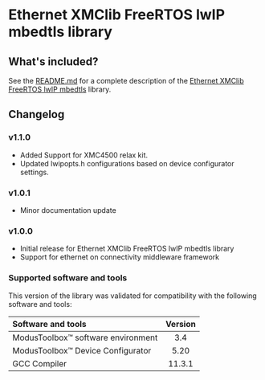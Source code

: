 # Ethernet XMClib FreeRTOS lwIP mbedtls library

## What's included?

See the [README.md](./README.md) for a complete description of the [Ethernet XMClib FreeRTOS lwIP mbedtls](https://github.com/Infineon/ethernet-xmclib-freertos-lwip-mbedtls) library.

## Changelog

### v1.1.0

- Added Support for XMC4500 relax kit.
- Updated lwipopts.h configurations based on device configurator settings.

### v1.0.1

- Minor documentation update

### v1.0.0

- Initial release for Ethernet XMClib FreeRTOS lwIP mbedtls library
- Support for ethernet on connectivity middleware framework

### Supported software and tools

This version of the library was validated for compatibility with the following software and tools:

| Software and tools                                             | Version |
| :---                                                           | :----:  |
| ModusToolbox&trade; software environment                       | 3.4     |
| ModusToolbox&trade; Device Configurator                        | 5.20    |
| GCC Compiler                                                   | 11.3.1  |
